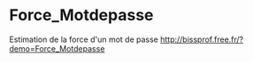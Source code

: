 # Force_Motdepasse
Estimation de la force d'un mot de passe
http://bissprof.free.fr/?demo=Force_Motdepasse

